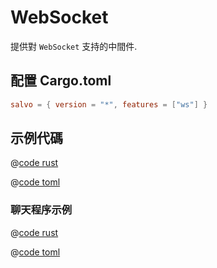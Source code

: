 # WebSocket

提供對 `WebSocket` 支持的中間件.

## 配置 Cargo.toml

```toml
salvo = { version = "*", features = ["ws"] }
```

## 示例代碼

<CodeGroup>
<CodeGroupItem title="main.rs" active>

@[code rust](../../../codes/ws/src/main.rs)

</CodeGroupItem>
<CodeGroupItem title="Cargo.toml">

@[code toml](../../../codes/ws/Cargo.toml)

</CodeGroupItem>
</CodeGroup>

### 聊天程序示例

<CodeGroup>
<CodeGroupItem title="main.rs" active>

@[code rust](../../../codes/ws-chat/src/main.rs)

</CodeGroupItem>
<CodeGroupItem title="Cargo.toml">

@[code toml](../../../codes/ws-chat/Cargo.toml)

</CodeGroupItem>
</CodeGroup>